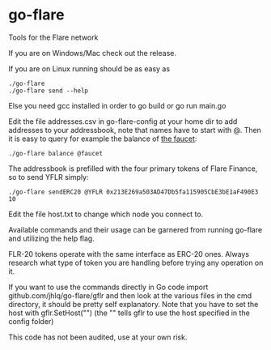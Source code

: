# go-flare
Tools for the Flare network

If you are on Windows/Mac check out the release.

If you are on Linux running should be as easy as
```
./go-flare
./go-flare send --help
```

Else you need gcc installed in order to go build or go run main.go

Edit the file addresses.csv in go-flare-config at your home dir to add addresses to your addressbook, note that names have to start with @. Then it is easy to query for example the balance of [the faucet](https://weilianqi.laerande.org/flarefaucet.php):
```
./go-flare balance @faucet
```

The addressbook is prefilled with the four primary tokens of Flare Finance, so to send YFLR simply:
```
./go-flare sendERC20 @YFLR 0x213E269a503AD47Db5fa115905CbE3bE1aF490E3 10
```

Edit the file host.txt to change which node you connect to.

Available commands and their usage can be garnered from running go-flare and utilizing the help flag.

FLR-20 tokens operate with the same interface as ERC-20 ones. Always research what type of token you are handling before trying any operation on it.

If you want to use the commands directly in Go code import github.com/jhlq/go-flare/gflr and then look at the various files in the cmd directory, it should be pretty self explanatory. Note that you have to set the host with gflr.SetHost("") (the "" tells gflr to use the host specified in the config folder)

This code has not been audited, use at your own risk.
